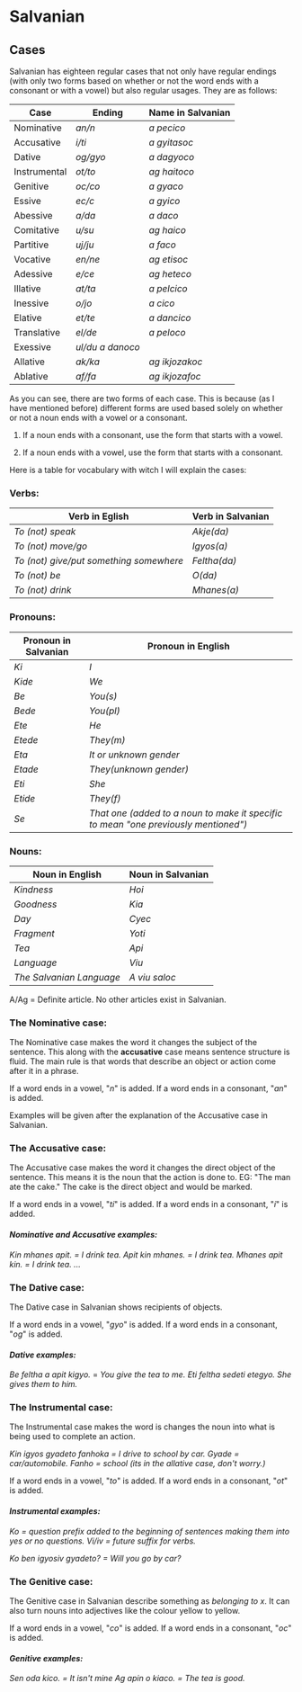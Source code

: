 # **Salvanian**

## **Cases**

Salvanian has eighteen regular cases that not only have regular endings (with only two forms based on whether or not the word ends with a consonant or with a vowel) but also regular usages. They are as follows:



**Case** | **Ending** | **Name in Salvanian**
---------|------------|----------------------
Nominative | *an/n* | *a pecico*
Accusative | *i/ti* | *a gyitasoc*
Dative | *og/gyo* | *a dagyoco*
Instrumental | *ot/to* | *ag haitoco*
Genitive | *oc/co* | *a gyaco*
Essive | *ec/c* | *a gyico*
Abessive | *a/da* | *a daco*
Comitative | *u/su* | *ag haico*
Partitive | *uj/ju* | *a faco*
Vocative | *en/ne* | *ag etisoc*
Adessive | *e/ce* | *ag heteco*
Illative | *at/ta* | *a pelcico*
Inessive | *o/jo* | *a cico*
Elative | *et/te* | *a dancico*
Translative | *el/de* | *a peloco*
Exessive | *ul/du* *a danoco*
Allative | *ak/ka* | *ag ikjozakoc*
Ablative | *af/fa* | *ag ikjozafoc*

As you can see, there are two forms of each case. This is because (as I have mentioned before) different forms are used based solely on whether or not a noun ends with a vowel or a consonant.

1. If a noun ends with a consonant, use the form that starts with a vowel.
    
2. If a noun ends with a vowel, use the form that starts with a consonant.

Here is a table for vocabulary with witch I will explain the cases:

### Verbs:

**Verb in Eglish** | **Verb in Salvanian**
-------------------|----------------------
*To (not) speak* | *Akje(da)*
*To (not) move/go* | *Igyos(a)*
*To (not) give/put something somewhere* | *Feltha(da)*
*To (not) be* | *O(da)*
*To (not) drink* | *Mhanes(a)*

### Pronouns:

**Pronoun in Salvanian** | **Pronoun in English**
-----------------------|-------------------------
*Ki* | *I*
*Kide* | *We*
*Be* | *You(s)*
*Bede* | *You(pl)*
*Ete* | *He*
*Etede* | *They(m)*
*Eta* | *It or unknown gender*
*Etade* | *They(unknown gender)*
*Eti* | *She*
*Etide* | *They(f)*
*Se* | *That one (added to a noun to make it specific to mean "one previously mentioned")*

### Nouns:

**Noun in English** | **Noun in Salvanian**
--------------------|----------------------
*Kindness* | *Hoi*
*Goodness* | *Kia*
*Day* | *Cyec*
*Fragment* | *Yoti*
*Tea* | *Api*
*Language* | *Viu*
*The Salvanian Language* | *A viu saloc*

A/Ag = Definite article. No other articles exist in Salvanian.

### The Nominative case:

The Nominative case makes the word it changes the subject of the sentence. This along with the **accusative** case means sentence structure is fluid. The main rule is that words that describe an object or action come after it in a phrase.

If a word ends in a vowel, "*n*" is added.
If a word ends in a consonant, "*an*" is added.

Examples will be given after the explanation of the Accusative case in Salvanian.

### The Accusative case:

The Accusative case makes the word it changes the direct object of the sentence. This means it is the noun that the action is done to. EG: "The man ate the cake." The cake is the direct object and would be marked.

If a word ends in a vowel, "*ti*" is added.
If a word ends in a consonant, "*i*" is added.

#### ***Nominative and Accusative examples:***

*Kin mhanes apit. = I drink tea.
Apit kin mhanes. = I drink tea.
Mhanes apit kin. = I drink tea.
...*

### The Dative case:

The Dative case in Salvanian shows recipients of objects.

If a word ends in a vowel, "*gyo*" is added.
If a word ends in a consonant, "*og*" is added.

#### ***Dative examples:***

*Be feltha a apit kigyo.* = *You give the tea to me.*
*Eti feltha sedeti etegyo.* *She gives them to him.*

### The Instrumental case:

The Instrumental case makes the word is changes the noun into what is being used to complete an action.

*Kin igyos gyadeto fanhoka = I drive to school by car.*
*Gyade = car/automobile.
Fanho = school (its in the allative case, don't worry.)*

If a word ends in a vowel, "*to*" is added.
If a word ends in a consonant, "*ot*" is added.

#### ***Instrumental examples:***

*Ko = question prefix added to the beginning of sentences making them into yes or no questions.*
*Vi/iv = future suffix for verbs.*

*Ko ben igyosiv gyadeto? = Will you go by car?*

### The Genitive case:

The Genitive case in Salvanian describe something as *belonging to x*. It can also turn nouns into adjectives like the colour yellow to yellow.

If a word ends in a vowel, "*co*" is added.
If a word ends in a consonant, "*oc*" is added.

#### ***Genitive examples:***

*Sen oda kico. = It isn't mine*
*Ag apin o kiaco. = The tea is good.*
